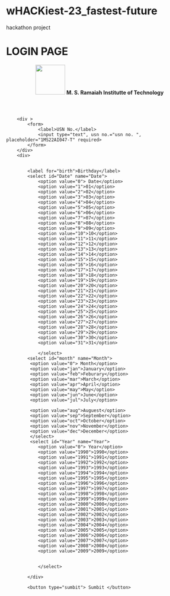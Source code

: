 # wHACKiest-23_fastest-future
hackathon project
<!DOCtype HTML>
<HTML>
    <head>
        <h1> LOGIN PAGE</h1>
        <title>Login Page </title>
        <header> <img src="m.s." height="80",width="100"> <B> M. S. Ramaiah Institutte of Technology</B> </header>
        </head>
        
        <div >
            <form>
                <label>USN No.</label>
                <input type="text", usn no.="usn no. ", placeholder="1MS22AI047-T" required>
            </form>
        </div>
        <div>

            
            <label for="birth">Birthday</label>
            <select id="Date" name="Date">
                <option value="0"> Date</option>
                <option value="1">01</option>
                <option value="2">02</option>
                <option value="3">03</option>
                <option value="4">04</option>
                <option value="5">05</option>
                <option value="6">06</option>
                <option value="7">07</option>
                <option value="8">08</option>
                <option value="9">09</option>
                <option value="10">10</option>
                <option value="11">11</option>
                <option value="12">12</option>
                <option value="13">13</option>
                <option value="14">14</option>
                <option value="15">15</option>
                <option value="16">16</option>
                <option value="17">17</option>
                <option value="18">18</option>
                <option value="19">19</option>
                <option value="20">20</option>
                <option value="21">21</option>
                <option value="22">22</option>
                <option value="23">23</option>
                <option value="24">24</option>
                <option value="25">25</option>
                <option value="26">26</option>
                <option value="27">27</option>
                <option value="28">28</option>
                <option value="29">29</option>
                <option value="30">30</option>
                <option value="31">31</option>

                </select>
            <select id="month" name="Month">
             <option value="0"> Month</option>
             <option value="jan">January</option>
             <option value="feb">Feburary</option>
             <option value="mar">March</option>
             <option value="apr">April</option>
             <option value="may">May</option>
             <option value="jun">June</option>
             <option value="jul">July</option>
            
             <option value="aug">Auguest</option>
             <option value="sep">September</option>
             <option value="oct">October</option>
             <option value="nov">November</option>
             <option value="dec">December</option>
             </select>
             <select id="Year" name="Year">
                <option value="0"> Year</option>
                <option value="1990">1990</option>
                <option value="1991">1991</option>
                <option value="1992">1992</option>
                <option value="1993">1993</option>
                <option value="1994">1994</option>
                <option value="1995">1995</option>
                <option value="1996">1996</option> 
                <option value="1997">1997</option>
                <option value="1998">1998</option>
                <option value="1999">1999</option>
                <option value="2000">2000</option>
                <option value="2001">2001</option>
                <option value="2002">2002</option>
                <option value="2003">2003</option>
                <option value="2004">2004</option>
                <option value="2005">2005</option>
                <option value="2006">2006</option>
                <option value="2007">2007</option>
                <option value="2008">2008</option>
                <option value="2009">2009</option>
                

                </select>
        
            </div>

            <button type="sumbit"> Sumbit </button> 
  
    

  
    
</HTML>
